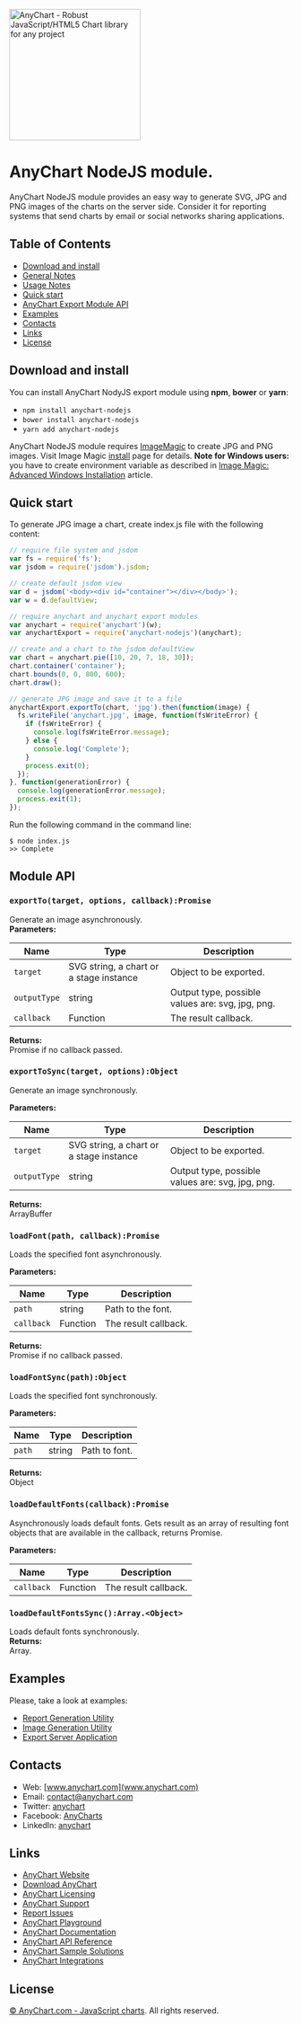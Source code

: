 [<img src="https://cdn.anychart.com/images/logo-transparent-segoe.png?2" width="234px" alt="AnyChart - Robust JavaScript/HTML5 Chart library for any project">](https://anychart.com)

# AnyChart NodeJS module.

AnyChart NodeJS module provides an easy way to generate SVG, JPG and PNG images of the charts on the server side.
Consider it for reporting systems that send charts by email or social networks sharing applications.

## Table of Contents

* [Download and install](#download-and-install)
* [General Notes](#general-notes)
* [Usage Notes](#usage-notes)
* [Quick start](#quick-start)
* [AnyChart Export Module API](#anychart-export-module-api)
* [Examples](#examples)
* [Contacts](#contacts)
* [Links](#links)
* [License](#license)

## Download and install
You can install AnyChart NodyJS export module using **npm**, **bower** or **yarn**:

* `npm install anychart-nodejs`
* `bower install anychart-nodejs`
* `yarn add anychart-nodejs`

AnyChart NodeJS module requires [ImageMagic](https://www.imagemagick.org) to create JPG and PNG images.
Visit Image Magic [install](https://www.imagemagick.org/script/index.php) page for details.
**Note for Windows users:** you have to create environment variable as described in [Image Magic: Advanced Windows Installation](https://www.imagemagick.org/script/advanced-windows-installation.php) article.

## Quick start 
To generate JPG image a chart, create index.js file with the following content:
```javascript
// require file system and jsdom
var fs = require('fs');
var jsdom = require('jsdom').jsdom;

// create default jsdom view
var d = jsdom('<body><div id="container"></div></body>');
var w = d.defaultView;

// require anychart and anychart export modules
var anychart = require('anychart')(w);
var anychartExport = require('anychart-nodejs')(anychart);

// create and a chart to the jsdom defaultView 
var chart = anychart.pie([10, 20, 7, 18, 30]);
chart.container('container');
chart.bounds(0, 0, 800, 600);
chart.draw();

// generate JPG image and save it to a file
anychartExport.exportTo(chart, 'jpg').then(function(image) {
  fs.writeFile('anychart.jpg', image, function(fsWriteError) {
    if (fsWriteError) {
      console.log(fsWriteError.message);
    } else {
      console.log('Complete');
    }
    process.exit(0);
  });
}, function(generationError) {
  console.log(generationError.message);
  process.exit(1);
});
```

Run the following command in the command line:
```
$ node index.js
>> Complete
```


## Module API
### `exportTo(target, options, callback):Promise`
Generate an image asynchronously.  
**Parameters:**  

Name | Type | Description
--- | --- | ---
`target` | SVG string, a chart or a stage instance | Object to be exported.
`outputType` | string | Output type, possible values are: svg, jpg, png.
`callback` | Function | The result callback.

**Returns:**  
Promise if no callback passed.

### `exportToSync(target, options):Object`
Generate an image synchronously.  

**Parameters:**

Name | Type | Description
--- | --- | ---
`target` | SVG string, a chart or a stage instance | Object to be exported.
`outputType` | string | Output type, possible values are: svg, jpg, png.

**Returns:**  
ArrayBuffer

### `loadFont(path, callback):Promise`
Loads the specified font asynchronously.

**Parameters:**

Name | Type | Description
--- | --- | ---
`path` | string | Path to the font.
`callback` | Function | The result callback.

**Returns:**  
Promise if no callback passed.


### `loadFontSync(path):Object`
Loads the specified font synchronously.

**Parameters:**

Name | Type | Description
--- | --- | ---
`path` | string | Path to font.
**Returns:**  
Object

### `loadDefaultFonts(callback):Promise`
Asynchronously loads default fonts. Gets result as an array of resulting
font objects that are available in the callback, returns Promise.

**Parameters:**

Name | Type | Description
--- | --- | ---
`callback` | Function | The result callback.


### `loadDefaultFontsSync():Array.<Object>`
Loads default fonts synchronously.  
**Returns:**  
Array.<Object>

## Examples 
Please, take a look at examples:
* [Report Generation Utility](https://github.com/anychart-integrations/nodejs-report-generation-utilily)
* [Image Generation Utility](https://github.com/anychart-integrations/nodejs-image-generation-utility)
* [Export Server Application](https://github.com/anychart-integrations/nodejs-export-server-application)

## Contacts

* Web: [www.anychart.com](www.anychart.com)
* Email: [contact@anychart.com](mailto:contact@anychart.com)
* Twitter: [anychart](https://twitter.com/anychart)
* Facebook: [AnyCharts](https://www.facebook.com/AnyCharts)
* LinkedIn: [anychart](https://www.linkedin.com/company/anychart)

## Links

* [AnyChart Website](http://www.anychart.com)
* [Download AnyChart](http://www.anychart.com/download/)
* [AnyChart Licensing](http://www.anychart.com/buy/)
* [AnyChart Support](http://www.anychart.com/support/)
* [Report Issues](https://github.com/AnyChart/AnyChart-NodeJS/issues)
* [AnyChart Playground](http://playground.anychart.com)
* [AnyChart Documentation](http://docs.anychart.com)
* [AnyChart API Reference](http://api.anychart.com)
* [AnyChart Sample Solutions](http://www.anychart.com/solutions/)
* [AnyChart Integrations](http://www.anychart.com/integrations/)

## License

[© AnyChart.com - JavaScript charts](http://www.anychart.com). All rights reserved.

